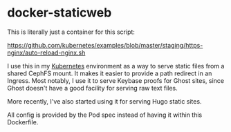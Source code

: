 # docker-staticweb

This is literally just a container for this script:

https://github.com/kubernetes/examples/blob/master/staging/https-nginx/auto-reload-nginx.sh

I use this in my [Kubernetes](https://github.com/ttys0/kubernetes) environment as a way to serve static files from a shared CephFS mount. It makes it easier to provide a path redirect in an Ingress. Most notably, I use it to serve Keybase proofs for Ghost sites, since Ghost doesn't have a good facility for serving raw text files.

More recently, I've also started using it for serving Hugo static sites.

All config is provided by the Pod spec instead of having it within this Dockerfile.


